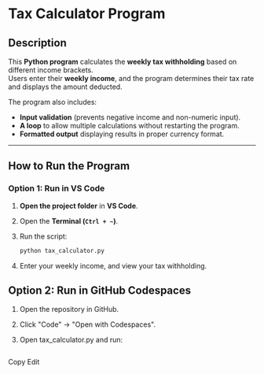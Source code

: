 # Tax Calculator Program

## Description

This **Python program** calculates the **weekly tax withholding** based on different income brackets.  
Users enter their **weekly income**, and the program determines their tax rate and displays the amount deducted.

The program also includes:

- **Input validation** (prevents negative income and non-numeric input).
- **A loop** to allow multiple calculations without restarting the program.
- **Formatted output** displaying results in proper currency format.

---

## **How to Run the Program**

### **Option 1: Run in VS Code**

1. **Open the project folder** in **VS Code**.
2. Open the **Terminal (`Ctrl + ~`)**.
3. Run the script:

   ```sh
   python tax_calculator.py
4. Enter your weekly income, and view your tax withholding.

## **Option 2: Run in GitHub Codespaces**

1. Open the repository in GitHub.
2. Click "Code" → "Open with Codespaces".
3. Open tax_calculator.py and run:

   ```sh

Copy
Edit
